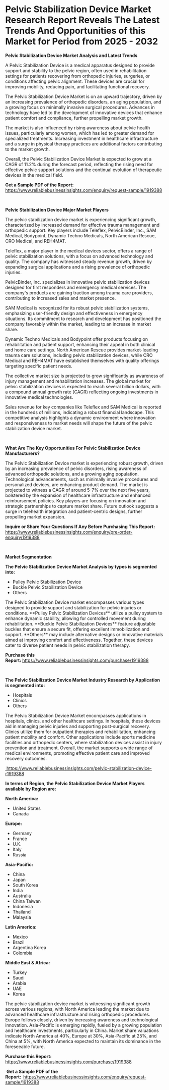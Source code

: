 <p><h1>Pelvic Stabilization Device Market Research Report Reveals The Latest Trends And Opportunities of this Market for Period from 2025 - 2032</h1></p><p><strong>Pelvic Stabilization Device Market Analysis and Latest Trends</strong></p>
<p><p>A Pelvic Stabilization Device is a medical apparatus designed to provide support and stability to the pelvic region, often used in rehabilitation settings for patients recovering from orthopedic injuries, surgeries, or conditions affecting pelvic alignment. These devices are crucial for improving mobility, reducing pain, and facilitating functional recovery. </p><p>The Pelvic Stabilization Device Market is on an upward trajectory, driven by an increasing prevalence of orthopedic disorders, an aging population, and a growing focus on minimally invasive surgical procedures. Advances in technology have led to the development of innovative devices that enhance patient comfort and compliance, further propelling market growth. </p><p>The market is also influenced by rising awareness about pelvic health issues, particularly among women, which has led to greater demand for specialized treatments. Increasing investment in healthcare infrastructure and a surge in physical therapy practices are additional factors contributing to the market growth. </p><p>Overall, the Pelvic Stabilization Device Market is expected to grow at a CAGR of 11.2% during the forecast period, reflecting the rising need for effective pelvic support solutions and the continual evolution of therapeutic devices in the medical field.</p></p>
<p><strong>Get a Sample PDF of the Report:&nbsp;</strong> <a href="https://www.reliablebusinessinsights.com/enquiry/request-sample/1919388?utm_campaign=2245&utm_medium=2&utm_source=Github&utm_content=ia&utm_term=13042025&utm_id=pelvic-stabilization-device">https://www.reliablebusinessinsights.com/enquiry/request-sample/1919388</a></p>
<p>&nbsp;</p>
<p><strong>Pelvic Stabilization Device Major Market Players</strong></p>
<p><p>The pelvic stabilization device market is experiencing significant growth, characterized by increased demand for effective trauma management and orthopedic support. Key players include Teleflex, PelvicBinder, Inc., SAM Medical, Bodypoint, Dynamic Techno Medicals, North American Rescue, CRO Medical, and REH4MAT.</p><p>Teleflex, a major player in the medical devices sector, offers a range of pelvic stabilization solutions, with a focus on advanced technology and quality. The company has witnessed steady revenue growth, driven by expanding surgical applications and a rising prevalence of orthopedic injuries. </p><p>PelvicBinder, Inc. specializes in innovative pelvic stabilization devices designed for first responders and emergency medical services. The company's products are gaining traction among trauma care providers, contributing to increased sales and market presence.</p><p>SAM Medical is recognized for its robust pelvic stabilization systems, emphasizing user-friendly design and effectiveness in emergency situations. Its commitment to research and development has positioned the company favorably within the market, leading to an increase in market share.</p><p>Dynamic Techno Medicals and Bodypoint offer products focusing on rehabilitation and patient support, enhancing their appeal in both clinical and home care settings. North American Rescue provides market-leading trauma care solutions, including pelvic stabilization devices, while CRO Medical and REH4MAT have established themselves with quality offerings targeting specific patient needs.</p><p>The collective market size is projected to grow significantly as awareness of injury management and rehabilitation increases. The global market for pelvic stabilization devices is expected to reach several billion dollars, with a compound annual growth rate (CAGR) reflecting ongoing investments in innovative medical technologies.</p><p>Sales revenue for key companies like Teleflex and SAM Medical is reported in the hundreds of millions, indicating a robust financial landscape. This competitive analysis highlights a dynamic environment where innovation and responsiveness to market needs will shape the future of the pelvic stabilization device market.</p></p>
<p>&nbsp;</p>
<p><strong>What Are The Key Opportunities For Pelvic Stabilization Device Manufacturers?</strong></p>
<p><p>The Pelvic Stabilization Device market is experiencing robust growth, driven by an increasing prevalence of pelvic disorders, rising awareness of advanced orthopedic solutions, and a growing aging population. Technological advancements, such as minimally invasive procedures and personalized devices, are enhancing product demand. The market is projected to witness a CAGR of around 5-7% over the next five years, bolstered by the expansion of healthcare infrastructure and enhanced reimbursement policies. Key players are focusing on innovation and strategic partnerships to capture market share. Future outlook suggests a surge in telehealth integration and patient-centric designs, further propelling market expansion.</p></p>
<p><strong>Inquire or Share Your Questions If Any Before Purchasing This Report:</strong> <a href="https://www.reliablebusinessinsights.com/enquiry/pre-order-enquiry/1919388?utm_campaign=2245&utm_medium=2&utm_source=Github&utm_content=ia&utm_term=13042025&utm_id=pelvic-stabilization-device">https://www.reliablebusinessinsights.com/enquiry/pre-order-enquiry/1919388</a></p>
<p>&nbsp;</p>
<p><strong>Market Segmentation</strong></p>
<p><strong>The Pelvic Stabilization Device Market Analysis by types is segmented into:</strong></p>
<p><ul><li>Pulley Pelvic Stabilization Device</li><li>Buckle Pelvic Stabilization Device</li><li>Others</li></ul></p>
<p><p>The Pelvic Stabilization Device market encompasses various types designed to provide support and stabilization for pelvic injuries or conditions. **Pulley Pelvic Stabilization Devices** utilize a pulley system to enhance dynamic stability, allowing for controlled movement during rehabilitation. **Buckle Pelvic Stabilization Devices** feature adjustable buckles that ensure a secure fit, offering excellent immobilization and support. **Others** may include alternative designs or innovative materials aimed at improving comfort and effectiveness. Together, these devices cater to diverse patient needs in pelvic stabilization therapy.</p></p>
<p><strong>Purchase this Report:&nbsp;</strong><a href="https://www.reliablebusinessinsights.com/purchase/1919388?utm_campaign=2245&utm_medium=2&utm_source=Github&utm_content=ia&utm_term=13042025&utm_id=pelvic-stabilization-device">https://www.reliablebusinessinsights.com/purchase/1919388</a></p>
<p>&nbsp;</p>
<p><strong>The Pelvic Stabilization Device Market Industry Research by Application is segmented into:</strong></p>
<p><ul><li>Hospitals</li><li>Clinics</li><li>Others</li></ul></p>
<p><p>The Pelvic Stabilization Device Market encompasses applications in hospitals, clinics, and other healthcare settings. In hospitals, these devices aid in managing pelvic injuries and supporting post-surgical recovery. Clinics utilize them for outpatient therapies and rehabilitation, enhancing patient mobility and comfort. Other applications include sports medicine facilities and orthopedic centers, where stabilization devices assist in injury prevention and treatment. Overall, the market supports a wide range of medical environments, promoting effective patient care and improved recovery outcomes.</p></p>
<p><a href="https://www.reliablebusinessinsights.com/pelvic-stabilization-device-r1919388?utm_campaign=2245&utm_medium=2&utm_source=Github&utm_content=ia&utm_term=13042025&utm_id=pelvic-stabilization-device">&nbsp;https://www.reliablebusinessinsights.com/pelvic-stabilization-device-r1919388</a></p>
<p><strong>In terms of Region, the Pelvic Stabilization Device Market Players available by Region are:</strong></p>
<p>
    <p> <strong> North America: </strong>
        <ul>
            <li>United States</li>
            <li>Canada</li>
        </ul>
        </p> 
    <p> <strong> Europe: </strong>
        <ul>
            <li>Germany</li>
            <li>France</li>
            <li>U.K.</li>
            <li>Italy</li>
            <li>Russia</li>
        </ul>
        </p> 
    <p> <strong> Asia-Pacific: </strong>
        <ul>
            <li>China</li>
            <li>Japan</li>
            <li>South Korea</li>
            <li>India</li>
            <li>Australia</li>
            <li>China Taiwan</li>
            <li>Indonesia</li>
            <li>Thailand</li>
            <li>Malaysia</li>
        </ul>
        </p> 
    <p> <strong> Latin America: </strong>
        <ul>
            <li>Mexico</li>
            <li>Brazil</li>
            <li>Argentina Korea</li>
            <li>Colombia</li>
        </ul>
        </p> 
    <p> <strong> Middle East & Africa: </strong>
        <ul>
            <li>Turkey</li>
            <li>Saudi</li>
            <li>Arabia</li>
            <li>UAE</li>
            <li>Korea</li>
        </ul>
    </p>
    </p>
<p><p>The pelvic stabilization device market is witnessing significant growth across various regions, with North America leading the market due to advanced healthcare infrastructure and rising orthopedic procedures. Europe follows closely, driven by increasing awareness and technological innovation. Asia-Pacific is emerging rapidly, fueled by a growing population and healthcare investments, particularly in China. Market share valuations indicate North America at 40%, Europe at 30%, Asia-Pacific at 25%, and China at 5%, with North America expected to maintain its dominance in the foreseeable future.</p></p>
<p><strong>Purchase this Report: </strong><a href="https://www.reliablebusinessinsights.com/purchase/1919388?utm_campaign=2245&utm_medium=2&utm_source=Github&utm_content=ia&utm_term=13042025&utm_id=pelvic-stabilization-device">https://www.reliablebusinessinsights.com/purchase/1919388</a></p>
<p>&nbsp;<strong>Get a Sample PDF of the Report:&nbsp;&nbsp;</strong><a href="https://www.reliablebusinessinsights.com/enquiry/request-sample/1919388?utm_campaign=2245&utm_medium=2&utm_source=Github&utm_content=ia&utm_term=13042025&utm_id=pelvic-stabilization-device">https://www.reliablebusinessinsights.com/enquiry/request-sample/1919388</a></p>
<p><strong></strong></p>
<p><p></p><p></p><p></p></p>